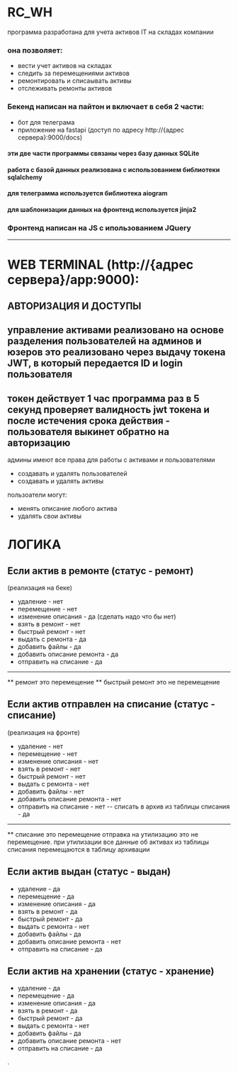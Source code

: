 # RC_WH

программа разработана для учета активов IT на складах компании
### она позволяет:
- вести учет активов на складах
- следить за перемещениями активов
- ремонтировать и списаывать активы
- отслеживать ремонты активов

### Бекенд написан на пайтон и включает в себя 2 части:
- бот для телеграма
- приложение на fastapi (доступ по адресу http://{адрес сервера}:9000/docs)
#### эти две части программы связаны через базу данных SQLite
#### работа с базой данных реализована с использованием библиотеки sqlalchemy
#### для телеграмма используется библиотека aiogram
#### для шаблонизации данных на фронтенд используется jinja2
### Фронтенд написан на JS с ипользованием JQuery

---------------------------
# **WEB TERMINAL (http://{адрес сервера}/app:9000)**:
## АВТОРИЗАЦИЯ И ДОСТУПЫ

управление активами реализовано на основе разделения пользователей на админов и юзеров
это реализовано через выдачу токена JWT, в который передается ID и login пользователя
---- 
токен действует 1 час
программа раз в 5 секунд проверяет валидность jwt токена и после истечения срока действия - пользователя выкинет обратно на авторизацию
----
админы имеют все права для работы с активами и пользователями
- создавать и удалять пользователей
- создавать и удалять активы

пользоатели могут:
- менять описание любого актива
- удалять свои активы

# ЛОГИКА
## Если актив в ремонте (статус - ремонт)
(реализация на беке)
- удаление - нет
- перемещение - нет
- изменение описания - да (сделать надо что бы нет)
- взять в ремонт - нет
- быстрый ремонт - нет
- выдать с ремонта - да
- добавить файлы - да
- добавить описание ремонта - да
- отправить на списание - да
------------------------
** ремонт это перемещение
** быстрый ремонт это не перемещение

## Если актив отправлен на списание (статус - списание)
(реализация на фронте)
- удаление - нет 
- перемещение - нет
- изменение описания - нет
- взять в ремонт - нет
- быстрый ремонт - нет
- выдать с ремонта - нет
- добавить файлы - нет
- добавить описание ремонта - нет
- отправить на списание - нет
-- списать в архив из таблицы списания - да
___________________________________
** списание это перемещение
отправка на утилизацию это не перемещение. при утилизации все данные об активах из таблицы списания перемещаются в таблицу 
архивации



## Если актив выдан (статус - выдан)
- удаление - да
- перемещение - да
- изменение описания - да
- взять в ремонт - да
- быстрый ремонт - да
- выдать с ремонта - нет
- добавить файлы - да
- добавить описание ремонта - нет
- отправить на списание - да

## Если актив на хранении (статус - хранение)
- удаление - да
- перемещение - да
- изменение описания - да
- взять в ремонт - да
- быстрый ремонт - да
- выдать с ремонта - нет
- добавить файлы - да
- добавить описание ремонта - нет
- отправить на списание - да

.


